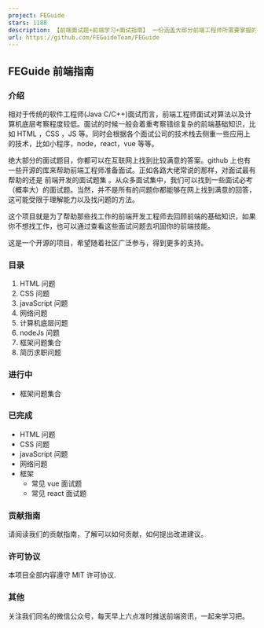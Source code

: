 ```yaml
---
project: FEGuide
stars: 1188
description: 【前端面试题+前端学习+面试指南】 一份涵盖大部分前端工程师所需要掌握的核心知识。这个项目就是为了帮助那些找工作的前端开发工程师去回顾前端的基础知识，如果你不想找工作，也可以通过查看这些面试问题去巩固你的前端技能。
url: https://github.com/FEGuideTeam/FEGuide
---
```


FEGuide 前端指南
------------

### 介绍

相对于传统的软件工程师(Java C/C++)面试而言，前端工程师面试对算法以及计算机底层考察程度较低。面试的时候一般会着重考察错综复杂的前端基础知识，比如 HTML ，CSS ，JS 等。同时会根据各个面试公司的技术栈去侧重一些应用上的技术，比如小程序，node，react，vue 等等。

绝大部分的面试题目，你都可以在互联网上找到比较满意的答案。github 上也有一些开源的库来帮助前端工程师准备面试。正如各路大佬常说的那样，对面试最有帮助的还是 前端开发的面试题集 。从众多面试集中，我们可以找到一些面试必考（概率大）的面试题。当然，并不是所有的问题你都能够在网上找到满意的回答，这可能受限于理解能力以及找问题的方法。

这个项目就是为了帮助那些找工作的前端开发工程师去回顾前端的基础知识，如果你不想找工作，也可以通过查看这些面试问题去巩固你的前端技能。

这是一个开源的项目，希望随着社区广泛参与，得到更多的支持。

### 目录

1.  HTML 问题
2.  CSS 问题
3.  javaScript 问题
4.  网络问题
5.  计算机底层问题
6.  nodeJs 问题
7.  框架问题集合
8.  简历求职问题

### 进行中

-   框架问题集合

### 已完成

-   HTML 问题
-   CSS 问题
-   javaScript 问题
-   网络问题
-   框架
    -   常见 vue 面试题
    -   常见 react 面试题

### 贡献指南

请阅读我们的贡献指南，了解可以如何贡献，如何提出改进建议。

### 许可协议

本项目全部内容遵守 MIT 许可协议.

### 其他

关注我们同名的微信公众号，每天早上六点准时推送前端资讯，一起来学习把。
